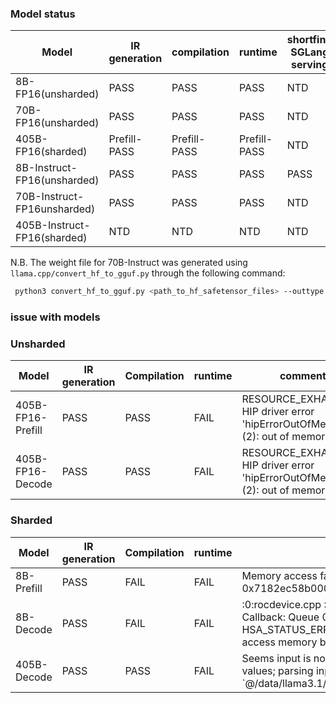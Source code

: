 ### Model status

|Model|IR generation|compilation|runtime|shortfin-SGLang serving|Kubernetes cluster|
|---|---|---|---|---|---|       
|8B-FP16(unsharded)|PASS|PASS|PASS|NTD|NTD
|70B-FP16(unsharded)|PASS|PASS|PASS|NTD|NTD
|405B-FP16(sharded)|Prefill-PASS|Prefill-PASS|Prefill-PASS|NTD|NTD
|8B-Instruct-FP16(unsharded)|PASS|PASS|PASS|PASS|NTD
|70B-Instruct-FP16unsharded)|PASS|PASS|PASS|NTD|NTD
|405B-Instruct-FP16(sharded)|NTD|NTD|NTD|NTD|NTD

N.B. The weight file for 70B-Instruct was generated using `llama.cpp/convert_hf_to_gguf.py` through the following command:
```sh
 python3 convert_hf_to_gguf.py <path_to_hf_safetensor_files> --outtype f16 --outfile llama_70b_3.1_instruct.gguf
```

### issue with models

### Unsharded

|Model| IR generation |Compilation|runtime|comment|
|---|---|---|---|---|                                         
|405B-FP16-Prefill|PASS|PASS|FAIL|RESOURCE_EXHAUSTED; HIP driver error 'hipErrorOutOfMemory' (2): out of memory|
|405B-FP16-Decode|PASS|PASS|FAIL|RESOURCE_EXHAUSTED; HIP driver error 'hipErrorOutOfMemory' (2): out of memory|



### Sharded


|Model|IR generation|Compilation|runtime|Comment|
|---|---|---|---|---|                                         
|8B-Prefill|PASS|FAIL|FAIL|Memory access fault by GPU node-4 (Agent handle: 0x58470a300960) on address 0x7182ec58b000. Reason: Unknown|
|8B-Decode|PASS|FAIL|FAIL|:0:rocdevice.cpp            :2984: 2787027630305 us: [pid:688936 tid:0x7dfc4e600640] Callback: Queue 0x7dfbe0300000 aborting with error : HSA_STATUS_ERROR_MEMORY_APERTURE_VIOLATION: The agent attempted to access memory beyond the largest legal address. code: 0x29
|405B-Decode|PASS|PASS|FAIL| Seems input is not correct. INVALID_ARGUMENT; function expected fewer input values; parsing input `@/data/llama3.1/weights/405b/decode_args_bs4_128_stride_32/cs_f16_shard_7.npy


